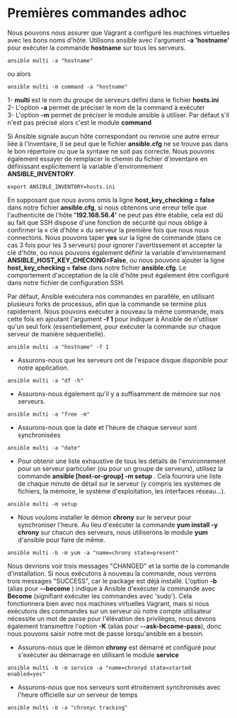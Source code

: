 # Premières commandes adhoc

Nous pouvons nous assurer que Vagrant a configuré les machines virtuelles avec les bons noms d'hôte. Utilisons ansible avec l'argument **-a 'hostname'** pour exécuter la commande **hostname** sur tous les serveurs.

```
ansible multi -a "hostname"
```

ou alors 

```
ansible multi -m command -a "hostname"
```

1- **multi** est le nom du groupe de serveurs défini dans le fichier **hosts.ini** <br>
2- L'option **-a** permet de préciser le nom de la command à exécuter <br>
3- L'option **-m** permet de préciser le module ansible à utiliser. Par défaut s'il n'est pas précisé alors c'est le module **command** <br>

Si Ansible signale aucun hôte correspondant ou renvoie une autre erreur liée à l'inventaire, il se peut que le fichier **ansible.cfg** ne se trouve pas dans le bon répertoire ou que la syntaxe ne soit pas correcte. Nous pouvons également essayer de remplacer le chemin du fichier d'inventaire en définissant explicitement la variable d'environnement **ANSIBLE_INVENTORY**.

```
export ANSIBLE_INVENTORY=hosts.ini
```
En supposant que nous avons omis la ligne **host_key_checking = false** dans notre fichier **ansible.cfg**, si nous obtenons une erreur telle que l'authenticité de l'hôte **'192.168.56.4'** ne peut pas être établie, cela est dû au fait que SSH dispose d'une fonction de sécurité qui nous oblige à confirmer la « clé d'hôte » du serveur la première fois que nous nous connectons. Nous pouvons taper **yes** sur la ligne de commande (dans ce cas 3 fois pour les 3 serveurs) pour ignorer l'avertissement et accepter la clé d'hôte, ou nous pouvons également définir la variable d'environnement **ANSIBLE_HOST_KEY_CHECKING=False**, ou nous pouvons ajouter la ligne **host_key_checking = false** dans notre fichier **ansible.cfg**. Le comportement d'acceptation de la clé d'hôte peut également être configuré dans notre fichier de configuration SSH.
<br>

Par défaut, Ansible exécutera nos commandes en parallèle, en utilisant plusieurs forks de processus, afin que la commande se termine plus rapidement. Nous pouvons exécuter à nouveau la même commande, mais cette fois en ajoutant l'argument **-f 1** pour indiquer à Ansible de n'utiliser qu'un seul fork (essentiellement, pour exécuter la commande sur chaque serveur de manière séquentielle).

```
ansible multi -a "hostname" -f 1
```

- Assurons-nous que les serveurs ont de l'espace disque disponible pour notre application.

```
ansible multi -a "df -h"
```

- Assurons-nous également qu'il y a suffisamment de mémoire sur nos serveurs.

```
ansible multi -a "free -m"
```

- Assurons-nous que la date et l'heure de chaque serveur sont synchronisées

```
ansible multi -a "date"
```

- Pour obtenir une liste exhaustive de tous les détails de l'environnement pour un serveur particulier (ou pour un groupe de serveurs), utilisez la commande **ansible [host-or-group] -m setup** . Cela fournira une liste de chaque minute de détail sur le serveur (y compris les systèmes de fichiers, la mémoire, le système d'exploitation, les interfaces réseau…).

```
ansible multi -m setup
```

- Nous voulons installer le démon **chrony** sur le serveur pour synchroniser l'heure. Au lieu d'exécuter la commande **yum install -y chrony** sur chacun des serveurs, nous utiliserons le module **yum** d'ansible pour faire de même.

```
ansible multi -b -m yum -a "name=chrony state=present"
```

Nous devrions voir trois messages "CHANGED" et la sortie de la commande d'installation. Si nous exécutons à nouveau la commande, nous verrons trois messages "SUCCESS", car le package est déjà installé.
L'option **-b** (alias pour **--become** ) indique à Ansible d'exécuter la commande avec **Become** (signifiant exécuter les commandes avec 'sudo'). Cela fonctionnera bien avec nos machines virtuelles Vagrant, mais si nous exécutons des commandes sur un serveur où notre compte utilisateur nécessite un mot de passe pour l'élévation des privilèges, nous devons également transmettre l'option **-K** (alias pour **--ask-become-pass**), donc nous pouvons saisir notre mot de passe lorsqu'ansible en a besoin.

- Assurons-nous que le démon **chrony** est démarré et configuré pour s'exécuter au démarrage en utilisant le module **service**

```
ansible multi -b -m service -a "name=chronyd state=started enabled=yes"
```

- Assurons-nous que nos serveurs sont étroitement synchronisés avec l'heure officielle sur un serveur de temps

```
ansible multi -b -a "chronyc tracking"
```